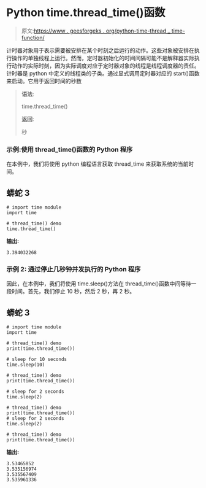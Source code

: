 # Python time.thread_time()函数

> 原文:[https://www . geesforgeks . org/python-time-thread _ time-function/](https://www.geeksforgeeks.org/python-time-thread_time-function/)

计时器对象用于表示需要被安排在某个时刻之后运行的动作。这些对象被安排在执行操作的单独线程上运行。然而，定时器初始化的时间间隔可能不是解释器实际执行动作的实际时刻，因为实际调度对应于定时器对象的线程是线程调度器的责任。计时器是 python 中定义的线程类的子类。通过显式调用定时器对应的 start()函数来启动。它用于返回时间的秒数

> **语法**:
> 
> time.thread_time()
> 
> **返回**:
> 
> 秒

### **示例**:使用 thread_time()函数的 Python 程序

在本例中，我们将使用 python 编程语言获取 thread_time 来获取系统的当前时间。

## 蟒蛇 3

```
# import time module
import time

# thread_time() demo
time.thread_time()
```

**输出:**

```
3.394032268
```

### **示例 2:** 通过停止几秒钟并发执行的 Python 程序

因此，在本例中，我们将使用 time.sleep()方法在 thread_time()函数中间等待一段时间。首先，我们停止 10 秒，然后 2 秒，再 2 秒。

## 蟒蛇 3

```
# import time module
import time

# thread_time() demo
print(time.thread_time())

# sleep for 10 seconds
time.sleep(10)

# thread_time() demo
print(time.thread_time())

# sleep for 2 seconds
time.sleep(2)

# thread_time() demo
print(time.thread_time())
# sleep for 2 seconds
time.sleep(2)

# thread_time() demo
print(time.thread_time())
```

**输出:**

```
3.53465852
3.535156974
3.535567409
3.535961336
```